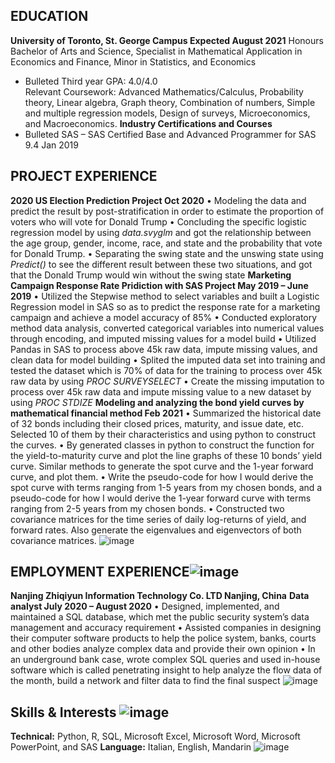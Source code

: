 ## EDUCATION

**University of Toronto, St. George Campus					     Expected August 2021**
Honours Bachelor of Arts and Science, Specialist in Mathematical Application in Economics and Finance, Minor in Statistics, and Economics 
- Bulleted	Third year GPA: 4.0/4.0						               
Relevant Coursework: Advanced Mathematics/Calculus, Probability theory, Linear algebra, Graph theory, Combination of numbers, Simple and multiple regression models, Design of surveys, Microeconomics, and Macroeconomics.
**Industry Certifications and Courses**                                                         
- Bulleted	SAS – SAS Certified Base and Advanced Programmer for SAS 9.4                      Jan 2019


## PROJECT EXPERIENCE
**2020 US Election Prediction Project		                                           Oct 2020**
•	Modeling the data and predict the result by post-stratification in order to estimate the proportion of voters who will vote for Donald Trump
•	Concluding the specific logistic regression model by using _data.svyglm_ and got the relationship between the age group, gender, income, race, and state and the probability that vote for Donald Trump.
•	Separating the swing state and the unswing state using _Predict()_ to see the different result between these two situations, and got that the Donald Trump would win without the swing state
**Marketing Campaign Response Rate Pridiction with SAS Project               May 2019 – June 2019**
•	Utilized the Stepwise method to select variables and built a Logistic Regression model in SAS so as to predict the response rate for a marketing campaign and achieve a model accuracy of 85%
•	Conducted exploratory method data analysis, converted categorical variables into numerical values through encoding, and imputed missing values for a model build
•	Utilized Pandas in SAS to process above 45k raw data, impute missing values, and clean data for model building 
•	Splited the imputed data set into training and tested the dataset which is 70% of data for the training to process over 45k raw data by using _PROC SURVEYSELECT_
•	Create the missing imputation to process over 45k raw data and impute missing value to a new dataset by using _PROC STDIZE_
**Modeling and analyzing the bond yield curves by mathematical financial method                Feb 2021**
•	Summarized the historical date of 32 bonds including their closed prices, maturity, and issue date, etc. Selected 10 of them by their characteristics and using python to construct the curves.
•	By generated classes in python to construct the function for the yield-to-maturity curve and plot the line graphs of these 10 bonds’ yield curve. Similar methods to generate the spot curve and the 1-year forward curve, and plot them.
•	Write the pseudo-code for how I would derive the spot curve with terms ranging from 1-5 years from my chosen bonds, and a pseudo-code for how I would derive the 1-year forward curve with terms ranging from 2-5 years from my chosen bonds. 
•	Constructed two covariance matrices for the time series of daily log-returns of yield, and forward rates. Also generate the eigenvalues and eigenvectors of both covariance matrices.
![image](https://user-images.githubusercontent.com/76257064/112778300-cc1e2380-9076-11eb-83a0-5966a0de9a66.png)


## EMPLOYMENT EXPERIENCE![image](https://user-images.githubusercontent.com/76257064/112778503-4484e480-9077-11eb-9b03-48a64abf8567.png)
**Nanjing Zhiqiyun Information Technology Co. LTD		                        Nanjing, China**
**Data analyst			 						    July 2020 – August 2020**
•	Designed, implemented, and maintained a SQL database, which met the public security system’s data management and accuracy requirement
•	Assisted companies in designing their computer software products to help the police system, banks, courts and other bodies analyze complex data and provide their own opinion
•	In an underground bank case, wrote complex SQL queries and used in-house software which is called penetrating insight to help analyze the flow data of the month, build a network and filter data to find the final suspect
![image](https://user-images.githubusercontent.com/76257064/112778520-4ea6e300-9077-11eb-8ea4-0c6ecea7eb21.png)

## Skills & Interests ![image](https://user-images.githubusercontent.com/76257064/112778552-61b9b300-9077-11eb-97c5-b99b2c537d59.png)


**Technical:** Python, R, SQL, Microsoft Excel, Microsoft Word, Microsoft PowerPoint, and SAS
**Language:** Italian, English, Mandarin
![image](https://user-images.githubusercontent.com/76257064/112778568-68482a80-9077-11eb-9c4c-e3e8222efd5c.png)

